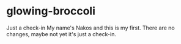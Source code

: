 # glowing-broccoli
Just a check-in
My name's Nakos and this is my first.
There are no changes, maybe not yet it's just a check-in.
